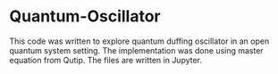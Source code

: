 # Quantum-Oscillator
This code was written to explore quantum duffing oscillator in an open quantum system setting. The implementation was done using master equation from Qutip.
The files are written in Jupyter.
